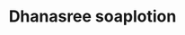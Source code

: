 ---
title: "Dhanasree soaplotion"
url: /thiruvananthapuram/dhanasree-soaplotion/
shop: Allgemein
---
